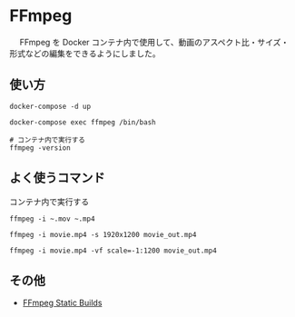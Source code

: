 # FFmpeg
　 FFmpeg を Docker コンテナ内で使用して、動画のアスペクト比・サイズ・形式などの編集をできるようにしました。

## 使い方

```docker
docker-compose -d up

docker-compose exec ffmpeg /bin/bash

# コンテナ内で実行する
ffmpeg -version
```

## よく使うコマンド

コンテナ内で実行する
```docker
ffmpeg -i ~.mov ~.mp4

ffmpeg -i movie.mp4 -s 1920x1200 movie_out.mp4

ffmpeg -i movie.mp4 -vf scale=-1:1200 movie_out.mp4
```

## その他
- [FFmpeg Static Builds](https://www.johnvansickle.com/ffmpeg/)
